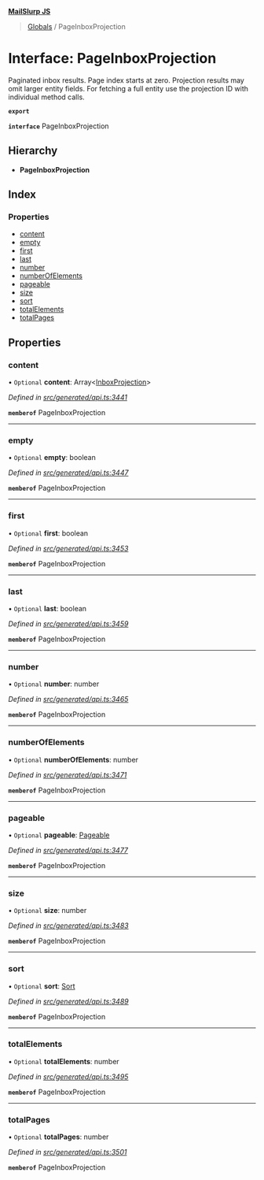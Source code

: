 **[MailSlurp JS](../README.md)**

> [Globals](../README.md) / PageInboxProjection

# Interface: PageInboxProjection

Paginated inbox results. Page index starts at zero. Projection results may omit larger entity fields. For fetching a full entity use the projection ID with individual method calls.

**`export`** 

**`interface`** PageInboxProjection

## Hierarchy

* **PageInboxProjection**

## Index

### Properties

* [content](pageinboxprojection.md#content)
* [empty](pageinboxprojection.md#empty)
* [first](pageinboxprojection.md#first)
* [last](pageinboxprojection.md#last)
* [number](pageinboxprojection.md#number)
* [numberOfElements](pageinboxprojection.md#numberofelements)
* [pageable](pageinboxprojection.md#pageable)
* [size](pageinboxprojection.md#size)
* [sort](pageinboxprojection.md#sort)
* [totalElements](pageinboxprojection.md#totalelements)
* [totalPages](pageinboxprojection.md#totalpages)

## Properties

### content

• `Optional` **content**: Array\<[InboxProjection](../modules/inboxprojection.md)>

*Defined in [src/generated/api.ts:3441](https://github.com/mailslurp/mailslurp-client/blob/b27590b/src/generated/api.ts#L3441)*

**`memberof`** PageInboxProjection

___

### empty

• `Optional` **empty**: boolean

*Defined in [src/generated/api.ts:3447](https://github.com/mailslurp/mailslurp-client/blob/b27590b/src/generated/api.ts#L3447)*

**`memberof`** PageInboxProjection

___

### first

• `Optional` **first**: boolean

*Defined in [src/generated/api.ts:3453](https://github.com/mailslurp/mailslurp-client/blob/b27590b/src/generated/api.ts#L3453)*

**`memberof`** PageInboxProjection

___

### last

• `Optional` **last**: boolean

*Defined in [src/generated/api.ts:3459](https://github.com/mailslurp/mailslurp-client/blob/b27590b/src/generated/api.ts#L3459)*

**`memberof`** PageInboxProjection

___

### number

• `Optional` **number**: number

*Defined in [src/generated/api.ts:3465](https://github.com/mailslurp/mailslurp-client/blob/b27590b/src/generated/api.ts#L3465)*

**`memberof`** PageInboxProjection

___

### numberOfElements

• `Optional` **numberOfElements**: number

*Defined in [src/generated/api.ts:3471](https://github.com/mailslurp/mailslurp-client/blob/b27590b/src/generated/api.ts#L3471)*

**`memberof`** PageInboxProjection

___

### pageable

• `Optional` **pageable**: [Pageable](pageable.md)

*Defined in [src/generated/api.ts:3477](https://github.com/mailslurp/mailslurp-client/blob/b27590b/src/generated/api.ts#L3477)*

**`memberof`** PageInboxProjection

___

### size

• `Optional` **size**: number

*Defined in [src/generated/api.ts:3483](https://github.com/mailslurp/mailslurp-client/blob/b27590b/src/generated/api.ts#L3483)*

**`memberof`** PageInboxProjection

___

### sort

• `Optional` **sort**: [Sort](sort.md)

*Defined in [src/generated/api.ts:3489](https://github.com/mailslurp/mailslurp-client/blob/b27590b/src/generated/api.ts#L3489)*

**`memberof`** PageInboxProjection

___

### totalElements

• `Optional` **totalElements**: number

*Defined in [src/generated/api.ts:3495](https://github.com/mailslurp/mailslurp-client/blob/b27590b/src/generated/api.ts#L3495)*

**`memberof`** PageInboxProjection

___

### totalPages

• `Optional` **totalPages**: number

*Defined in [src/generated/api.ts:3501](https://github.com/mailslurp/mailslurp-client/blob/b27590b/src/generated/api.ts#L3501)*

**`memberof`** PageInboxProjection
